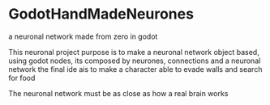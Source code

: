 # GodotHandMadeNeurones
a neuronal network made from zero in godot 

This neuronal project purpose is to make a neuronal network object based, using godot nodes,
its composed by neurones, connections and a neuronal network the final ide ais to make a character
able to evade walls and search for food

The neuronal network must be as close as how a real brain works
